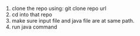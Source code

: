 1. clone the repo using: git clone repo url
2. cd into that repo
3. make sure input file and java file are at same path.
3. run java command

